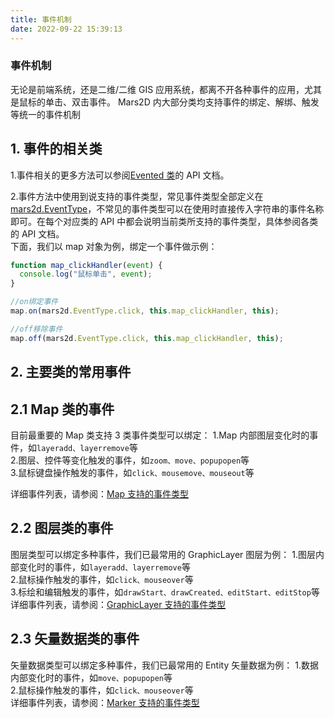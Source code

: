 ```yaml
---
title: 事件机制
date: 2022-09-22 15:39:13
---
```


<h3> 事件机制 </h3>

无论是前端系统，还是二维/二维 GIS 应用系统，都离不开各种事件的应用，尤其是鼠标的单击、双击事件。 Mars2D 内大部分类均支持事件的绑定、解绑、触发等统一的事件机制

## 1. 事件的相关类

1.事件相关的更多方法可以参阅[Evented 类](http://mars2d.cn/api/leaflet/reference_cn.html#evented)的 API 文档。

2.事件方法中使用到说支持的事件类型，常见事件类型全部定义在[mars2d.EventType](http://mars2d.cn/api/global.html#EventType)，不常见的事件类型可以在使用时直接传入字符串的事件名称即可。在每个对应类的 API 中都会说明当前类所支持的事件类型，具体参阅各类的 API 文档。<br />
下面，我们以 map 对象为例，绑定一个事件做示例：

```js
function map_clickHandler(event) {
  console.log("鼠标单击", event);
}

//on绑定事件
map.on(mars2d.EventType.click, this.map_clickHandler, this);

//off移除事件
map.off(mars2d.EventType.click, this.map_clickHandler, this);
```

## 2. 主要类的常用事件

## 2.1 Map 类的事件

目前最重要的 Map 类支持 3 类事件类型可以绑定：
1.Map 内部图层变化时的事件，如`layeradd、layerremove`等 <br /> 2.图层、控件等变化触发的事件，如`zoom、move、popupopen`等<br /> 3.鼠标键盘操作触发的事件，如`click、mousemove、mouseout`等<br />

详细事件列表，请参阅：[Map 支持的事件类型](http://mars2d.cn/api/Map.html#.EventType)

## 2.2 图层类的事件

图层类型可以绑定多种事件，我们已最常用的 GraphicLayer 图层为例： 1.图层内部变化时的事件，如`layeradd、layerremove`等 <br /> 2.鼠标操作触发的事件，如`click、mouseover`等 <br /> 3.标绘和编辑触发的事件，如`drawStart、drawCreated、editStart、editStop`等<br />
详细事件列表，请参阅：[GraphicLayer 支持的事件类型](http://mars2d.cn/api/GraphicLayer.html#.EventType)

## 2.3 矢量数据类的事件

矢量数据类型可以绑定多种事件，我们已最常用的 Entity 矢量数据为例： 1.数据内部变化时的事件，如`move、popupopen`等 <br /> 2.鼠标操作触发的事件，如`click、mouseover`等<br />
详细事件列表，请参阅：[Marker 支持的事件类型](http://mars2d.cn/api/Marker.html#.EventType)
